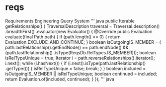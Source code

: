 reqs
====

Requirements Engineering Query System
''' java
    public Iterable<Relationship> getRelationships() {
        TraversalDescription traversal = Traversal.description()
            .breadthFirst()
            .evaluator(new Evaluator() {
                @Override
                public Evaluation evaluate(final Path path) {
                    if (path.length() == 0) {
                        return Evaluation.EXCLUDE_AND_CONTINUE;
                    }
                    boolean isOutgoingIS_MEMBER = (
                        path.lastRelationship().getEndNode() == 
                        path.endNode() &&
                        (path.lastRelationship()
                        .isType(ReqsDb.RelTypes.IS_MEMBER)));
                    boolean isRelTypeUnique = true;
                    Iterator<Relationship> i = 
                path.reverseRelationships().iterator();
                    i.next();
                    while (i.hasNext()) {
                        if (i.next().isType(path.lastRelationship()
                                .getType())) {
                            isRelTypeUnique = false;
                            break;
                        }
                    }
                    boolean included = isOutgoingIS_MEMBER || isRelTypeUnique;
                    boolean continued = included;
                    return Evaluation.of(included, continued);
                }
            });
''' java
